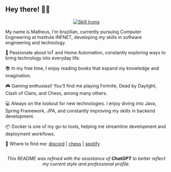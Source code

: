 ## Hey there! 👋🏻

<p align="center">
  <a href="https://skillicons.dev">
    <img src="https://skillicons.dev/icons?i=ts,java,bash,ros,docker,arch,raspberrypi&perline=7" alt="Skill Icons" />
  </a>
</p>

My name is Matheus, I'm brazilian, currently pursuing Computer Engineering at Institute INFNET, developing my skills in software engineering and technology.

🌱 Passionate about IoT and Home Automation, constantly exploring ways to bring technology into everyday life.

📚 In my free time, I enjoy reading books that expand my knowledge and imagination.

🎮 Gaming enthusiast! You'll find me playing Fortnite, Dead by Daylight, Clash of Clans, and Chess, among many others.

💻 Always on the lookout for new technologies. I enjoy diving into Java, Spring Framework, JPA, and constantly improving my skills in backend development.

📦 Docker is one of my go-to tools, helping me streamline development and deployment workflows.

💬 Where to find me: [discord](https://discordapp.com/users/325732460073713664) | [chess](https://www.chess.com/member/matheus-srego) | [spotify](https://open.spotify.com/user/matthew_27-br)

##

<p align="center">
    <i>This README was refined with the assistance of <b>ChatGPT</b> to better reflect my current style and professional profile.</i>
</p>
